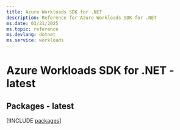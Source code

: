 ```yaml
---
title: Azure Workloads SDK for .NET
description: Reference for Azure Workloads SDK for .NET
ms.date: 03/21/2025
ms.topic: reference
ms.devlang: dotnet
ms.service: workloads
---
```

# Azure Workloads SDK for .NET - latest
## Packages - latest
[!INCLUDE [packages](workloads-index.md)]